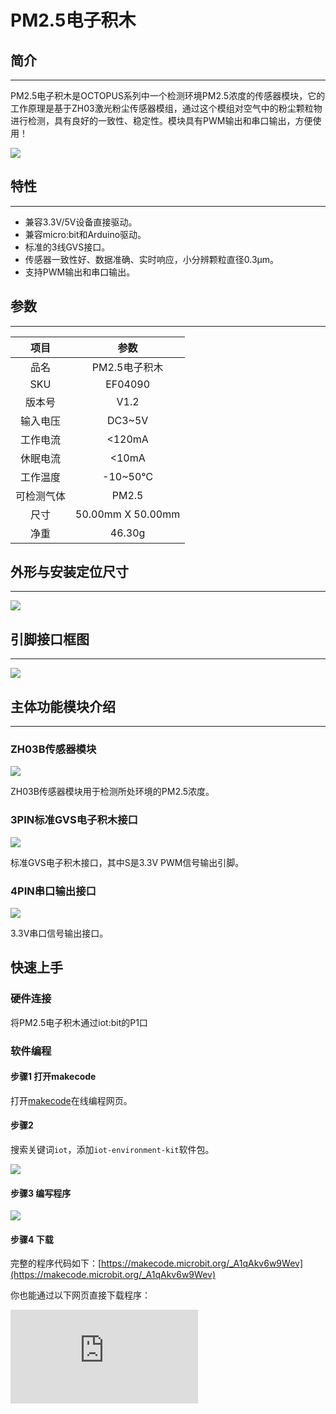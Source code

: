 # PM2.5电子积木

## 简介
---
PM2.5电子积木是OCTOPUS系列中一个检测环境PM2.5浓度的传感器模块，它的工作原理是基于ZH03激光粉尘传感器模组，通过这个模组对空气中的粉尘颗粒物进行检测，具有良好的一致性、稳定性。模块具有PWM输出和串口输出，方便使用！

![](./images/a1gLsct.jpg)

## 特性
---
- 兼容3.3V/5V设备直接驱动。
- 兼容micro:bit和Arduino驱动。
- 标准的3线GVS接口。
- 传感器一致性好、数据准确、实时响应，小分辨颗粒直径0.3μm。
- 支持PWM输出和串口输出。

## 参数
---

|项目|参数|
|:-:|:-:|
|品名|PM2.5电子积木|
|SKU|EF04090|
|版本号|V1.2|
|输入电压|DC3~5V|
|工作电流|<120mA|
|休眠电流|<10mA|
|工作温度|-10~50℃|
|可检测气体|PM2.5|
|尺寸|50.00mm X 50.00mm|
|净重|46.30g|

## 外形与安装定位尺寸
---
![](./images/dbSMKyl.png)

## 引脚接口框图
---
![](./images/MPjcy9E.png)

## 主体功能模块介绍
---
### ZH03B传感器模块

![](./images/B6tTW6k.png)

ZH03B传感器模块用于检测所处环境的PM2.5浓度。

### 3PIN标准GVS电子积木接口

![](./images/XN3NRcN.png)

标准GVS电子积木接口，其中S是3.3V PWM信号输出引脚。

### 4PIN串口输出接口

![](./images/VjMSbCQ.png)

3.3V串口信号输出接口。

## 快速上手

### 硬件连接
将PM2.5电子积木通过iot:bit的P1口


### 软件编程
#### 步骤1 打开makecode
打开[makecode](https://makecode.microbit.org/ "makecode")在线编程网页。

#### 步骤2
搜索关键词`iot`，添加`iot-environment-kit`软件包。


![](./images/AaZxCEb.jpg)


#### 步骤3 编写程序



![](./images/04090_03.png)





#### 步骤4 下载
完整的程序代码如下：[https://makecode.microbit.org/_A1qAkv6w9Wev](https://makecode.microbit.org/_A1qAkv6w9Wev)

你也能通过以下网页直接下载程序：
<div
    style={{
        position: 'relative',
        paddingBottom: '60%',
        overflow: 'hidden',
    }}
>
    <iframe
        src="https://makecode.microbit.org/_A1qAkv6w9Wev"
        frameborder="0"
        sandbox="allow-popups allow-forms allow-scripts allow-same-origin"
        style={{
            position: 'absolute',
            width: '100%',
            height: '100%',
        }}
    />
</div>

#### 结果
5x5屏幕滚动显示PM2.5的数值，单位为μg/m3。

## Python 编程

### 步骤 1
下载压缩包并解压[Octopus_MicroPython-master](https://github.com/lionyhw/Octopus_MicroPython/archive/master.zip)
打开[Python editor](https://python.microbit.org/v/2.0)

![](./images/05001_07.png)

为了给PM2.5传感器编程，我们需要添加pm25.py。点击Load/Save，然后点击Show Files（1）下拉菜单，再点击Add file在本地找到下载并解压完成的Octopus_MicroPython-master文件夹，从中选择pm25.py添加进来。

![](./images/05001_08.png)
![](./images/05001_09.png)
![](./images/04090_10.png)

### 步骤 2
### 参考程序
```
from microbit import *
from pm25 import *

pm2_5 = PM25(pin1)
while True:
    display.scroll(pm2_5.get_pm25())
```


### 结果
- micro:bit显示pm2.5传感器的返回值。



## 常见问题
